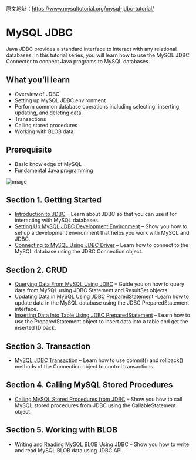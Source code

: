 原文地址：https://www.mysqltutorial.org/mysql-jdbc-tutorial/



# MySQL JDBC

Java JDBC provides a standard interface to interact with any relational databases. In this tutorial series, you will learn how to use the MySQL JDBC Connector to connect Java programs to MySQL databases.

## What you’ll learn

- Overview of JDBC
- Setting up MySQL JDBC environment
- Perform common database operations including selecting, inserting, updating, and deleting data.
- Transactions
- Calling stored procedures
- Working with BLOB data

## Prerequisite

- Basic knowledge of MySQL
- [Fundamental Java programming](https://www.javazerotomastery.com/)

![image](https://github.com/user-attachments/assets/7f3a6eb4-e5ae-4bcd-b221-7089419db933)

## Section 1. Getting Started

- [Introduction to JDBC](https://www.mysqltutorial.org/mysql-jdbc-tutorial/jdbc-overview/) – Learn about JDBC so that you can use it for interacting with MySQL databases.
- [Setting Up MySQL JDBC Development Environment](https://www.mysqltutorial.org/mysql-jdbc-tutorial/setting-up-mysql-jdbc-development-environment/) – Show you how to set up a development environment that helps you work with MySQL and JDBC.
- [Connecting to MySQL Using JDBC Driver](https://www.mysqltutorial.org/mysql-jdbc-tutorial/connecting-to-mysql-using-jdbc-driver/) – Learn how to connect to the MySQL database using the JDBC Connection object.

## Section 2. CRUD

- [Querying Data From MySQL Using JDBC](https://www.mysqltutorial.org/mysql-jdbc-tutorial/querying-data-from-mysql-using-jdbc/) – Guide you on how to query data from MySQL using JDBC Statement and ResultSet objects.
- [Updating Data in MySQL Using JDBC PreparedStatement](https://www.mysqltutorial.org/mysql-jdbc-tutorial/update-data-in-mysql-using-jdbc-preparedstatement/) -Learn how to update data in the MySQL database using the JDBC PreparedStatement interface.
- [Inserting Data Into Table Using JDBC PreparedStatement](https://www.mysqltutorial.org/mysql-jdbc-tutorial/mysql-jdbc-insert/) – Learn how to use the PreparedStatement object to insert data into a table and get the inserted ID back.

## Section 3. Transaction

- [MySQL JDBC Transaction](https://www.mysqltutorial.org/mysql-jdbc-tutorial/mysql-jdbc-transaction/) – Learn how to use commit() and rollback() methods of the Connection object to control transactions.

## Section 4. Calling MySQL Stored Procedures

- [Calling MySQL Stored Procedures from JDBC](https://www.mysqltutorial.org/mysql-jdbc-tutorial/calling-mysql-stored-procedures-from-jdbc/) – Show you how to call MySQL stored procedures from JDBC using the CallableStatement object.

## Section 5. Working with BLOB

- [Writing and Reading MySQL BLOB Using JDBC](https://www.mysqltutorial.org/mysql-jdbc-tutorial/writing-and-reading-mysql-blob-using-jdbc/) – Show you how to write and read MySQL BLOB data using JDBC API.
